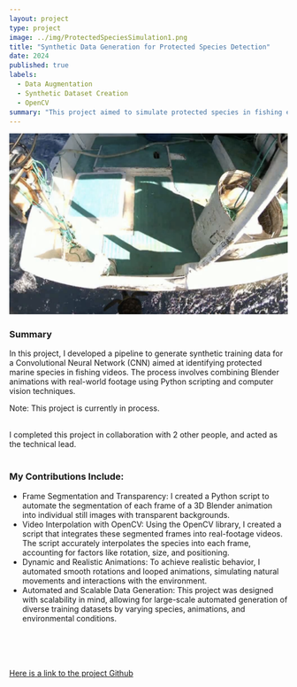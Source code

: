 ```yaml
---
layout: project
type: project
image: ../img/ProtectedSpeciesSimulation1.png
title: "Synthetic Data Generation for Protected Species Detection"
date: 2024
published: true
labels:
  - Data Augmentation
  - Synthetic Dataset Creation
  - OpenCV
summary: "This project aimed to simulate protected species in fishing environments, generating realistic training data for a CNN to improve species identification accuracy."
---
```


<div class="text-center p-4">
  <img width="650px" src="../img/ProtectedSpeciesSimulation.png" class="img-thumbnail" >
</div>
<h3>Summary</h3>
<p>
In this project, I developed a pipeline to generate synthetic training data for a Convolutional Neural Network (CNN) aimed at identifying 
protected marine species in fishing videos. The process involves combining Blender animations with real-world footage using Python scripting 
and computer vision techniques.
<br>
  
Note: This project is currently in process.
<br><br>
  
I completed this project in collaboration with 2 other people, and acted as the technical lead.
<br><br>

<h3>My Contributions Include:</h3>

- Frame Segmentation and Transparency: I created a Python script to automate the segmentation of each frame of a 3D Blender animation into individual still images with transparent backgrounds. 
- Video Interpolation with OpenCV: Using the OpenCV library, I created a script that integrates these segmented frames into real-footage videos. The script accurately interpolates the species into each frame, accounting for factors like rotation, size, and positioning.
- Dynamic and Realistic Animations: To achieve realistic behavior, I automated smooth rotations and looped animations, simulating natural movements and interactions with the environment.
- Automated and Scalable Data Generation: This project was designed with scalability in mind, allowing for large-scale automated generation of diverse training datasets by varying species, animations, and environmental conditions.
<br><br>

<br><br>
<br>
<a href="https://github.com/aidotfish/pixels" target="_top">Here is a link to the project Github</a>
</p>
